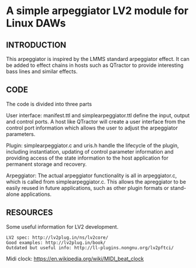A simple arpeggiator LV2 module for Linux DAWs
===

INTRODUCTION
------------

This arpeggiator is inspired by the LMMS standard arpeggiator effect. It can be added to effect chains in hosts such as QTractor to provide interesting bass lines and similar effects.

CODE
----

The code is divided into three parts

User interface:
manifest.ttl and simplearpeggiator.ttl define the input, output
and control ports. A host like QTractor will create a user interface
from the control port information which allows the user to adjust
the arpeggiator parameters.

Plugin:
simplearpeggiator.c and uris.h handle the lifecycle of the plugin,
including instantiation, updating of control parameter information
and providing access of the state information to the host application
for permanent storage and recovery.

Arpeggiator:
The actual arpeggiator functionality is all in arpeggiator.c, which
is called from simplearpeggiator.c. This allows the apreggiator to
be easily reused in future applications, such as other plugin formats
or stand-alone applications.

RESOURCES
---------
Some useful information for LV2 development.

    LV2 spec: http://lv2plug.in/ns/lv2core/
    Good examples: http://lv2plug.in/book/
    Outdated but useful info: http://ll-plugins.nongnu.org/lv2pftci/

Midi clock: https://en.wikipedia.org/wiki/MIDI_beat_clock
